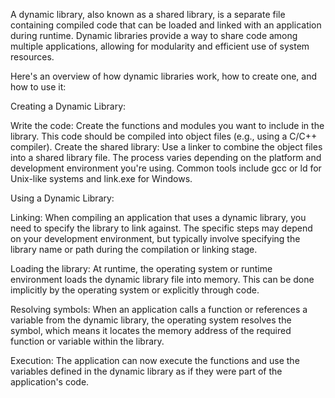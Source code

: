 A dynamic library, also known as a shared library, is a separate file containing compiled code that can be loaded and linked with an application during runtime. Dynamic libraries provide a way to share code among multiple applications, allowing for modularity and efficient use of system resources.

Here's an overview of how dynamic libraries work, how to create one, and how to use it:

Creating a Dynamic Library:

Write the code: Create the functions and modules you want to include in the library. This code should be compiled into object files (e.g., using a C/C++ compiler). Create the shared library: Use a linker to combine the object files into a shared library file. The process varies depending on the platform and development environment you're using. Common tools include gcc or ld for Unix-like systems and link.exe for Windows.

Using a Dynamic Library:

Linking: When compiling an application that uses a dynamic library, you need to specify the library to link against. The specific steps may depend on your development environment, but typically involve specifying the library name or path during the compilation or linking stage.

Loading the library: At runtime, the operating system or runtime environment loads the dynamic library file into memory. This can be done implicitly by the operating system or explicitly through code.

Resolving symbols: When an application calls a function or references a variable from the dynamic library, the operating system resolves the symbol, which means it locates the memory address of the required function or variable within the library.

Execution: The application can now execute the functions and use the variables defined in the dynamic library as if they were part of the application's code.
